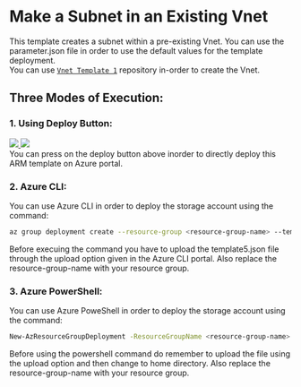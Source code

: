 # Make a Subnet in an Existing Vnet 


This template creates a subnet within a pre-existing Vnet. You can use the parameter.json file in order to use the default values for the template deployment.</br>
You can use [`Vnet Template 1`](https://github.com/Souradeep2304/Azure-Templates/tree/master/Vnet%20Template%201) repository in-order to create the Vnet.

## Three Modes of Execution:<br/>
### 1. Using Deploy Button:
 <a href="https://portal.azure.com/#create/Microsoft.Template/uri/https%3A%2F%2Fraw.githubusercontent.com%2FSouradeep2304%2FAzure-Templates%2Fmaster%2FSubnet%20Template%2Ftemplate5.json" target="_blank">
    <img src="http://azuredeploy.net/deploybutton.png"/>
</a>
<a href="http://armviz.io/#/?load=https%3A%2F%2Fraw.githubusercontent.com%2FSouradeep2304%2FAzure-Templates%2Fmaster%2FSubnet%20Template%2Ftemplate5.json" target="_blank">
    <img src="http://armviz.io/visualizebutton.png"/>
</a><br/>
You can press on the deploy button above inorder to directly deploy this ARM template on Azure portal.<br/>

### 2. Azure CLI:
You can use Azure CLI in order to deploy the storage account using the command:
```bash
az group deployment create --resource-group <resource-group-name> --template-file template5.json
```
Before execuing the command you have to upload the template5.json file through the upload option given in the Azure CLI portal. Also replace the resource-group-name with your resource group.<br/>
### 3. Azure PowerShell:
 You can use Azure PoweShell in order to deploy the storage account using the command:
```bash
New-AzResourceGroupDeployment -ResourceGroupName <resource-group-name> -TemplateFile template5.json
``` 
Before using the powershell command do remember to upload the file using the upload option and then change to home directory. Also replace the resource-group-name with your resource group.
